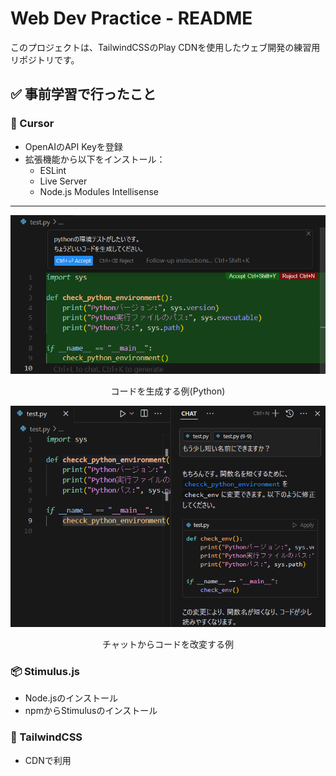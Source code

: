 # Web Dev Practice - README

このプロジェクトは、TailwindCSSのPlay CDNを使用したウェブ開発の練習用リポジトリです。

## ✅ 事前学習で行ったこと

### 🔧 Cursor
- OpenAIのAPI Keyを登録
- 拡張機能から以下をインストール：
  - ESLint
  - Live Server
  - Node.js Modules Intellisense
---
<div align="center">
<img src="images/cursorTest1.png" alt="コードを生成する例(Python)" width="600">
  
コードを生成する例(Python)

<img src="images/cursorTest2.png" alt="チャットからコードを改変する例" width="600">

チャットからコードを改変する例

</div>


### 📦 Stimulus.js
- Node.jsのインストール
- npmからStimulusのインストール

### 🎨 TailwindCSS
- CDNで利用
